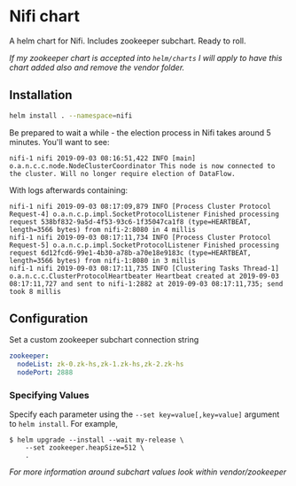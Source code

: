 # Nifi chart

A helm chart for Nifi.
Includes zookeeper subchart.
Ready to roll.

_If my zookeeper chart is accepted into `helm/charts` I will apply to have this chart added also and remove the vendor folder._


## Installation

```bash
helm install . --namespace=nifi
```

Be prepared to wait a while - the election process in Nifi takes around 5 minutes.
You'll want to see:
```
nifi-1 nifi 2019-09-03 08:16:51,422 INFO [main] o.a.n.c.c.node.NodeClusterCoordinator This node is now connected to the cluster. Will no longer require election of DataFlow.
```

With logs afterwards containing:
```
nifi-1 nifi 2019-09-03 08:17:09,879 INFO [Process Cluster Protocol Request-4] o.a.n.c.p.impl.SocketProtocolListener Finished processing request 538bf832-9a5d-4f53-93c6-1f35047ca1f8 (type=HEARTBEAT, length=3566 bytes) from nifi-2:8080 in 4 millis
nifi-1 nifi 2019-09-03 08:17:11,734 INFO [Process Cluster Protocol Request-5] o.a.n.c.p.impl.SocketProtocolListener Finished processing request 6d12fcd6-99e1-4b30-a78b-a70e18e9183c (type=HEARTBEAT, length=3566 bytes) from nifi-1:8080 in 3 millis
nifi-1 nifi 2019-09-03 08:17:11,735 INFO [Clustering Tasks Thread-1] o.a.n.c.c.ClusterProtocolHeartbeater Heartbeat created at 2019-09-03 08:17:11,727 and sent to nifi-1:2882 at 2019-09-03 08:17:11,735; send took 8 millis
```

## Configuration

Set a custom zookeeper subchart connection string

```yaml
zookeeper:
  nodeList: zk-0.zk-hs,zk-1.zk-hs,zk-2.zk-hs
  nodePort: 2888
```

### Specifying Values

Specify each parameter using the `--set key=value[,key=value]` argument to `helm install`. For example,

```console
$ helm upgrade --install --wait my-release \
    --set zookeeper.heapSize=512 \
    .
```
_For more information around subchart values look within vendor/zookeeper_
